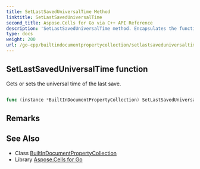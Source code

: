 ```yaml
---
title: SetLastSavedUniversalTime Method 
linktitle: SetLastSavedUniversalTime
second_title: Aspose.Cells for Go via C++ API Reference
description: 'SetLastSavedUniversalTime method. Encapsulates the function that represents setlastsaveduniversaltime in Go.'
type: docs
weight: 200
url: /go-cpp/builtindocumentpropertycollection/setlastsaveduniversaltime/
---
```


## SetLastSavedUniversalTime function

Gets or sets the universal time of the last save.

```go

func (instance *BuiltInDocumentPropertyCollection) SetLastSavedUniversalTime(value time.Time)  error

```

## Remarks


## See Also

* Class [BuiltInDocumentPropertyCollection](../)
* Library [Aspose.Cells for Go](../../)
